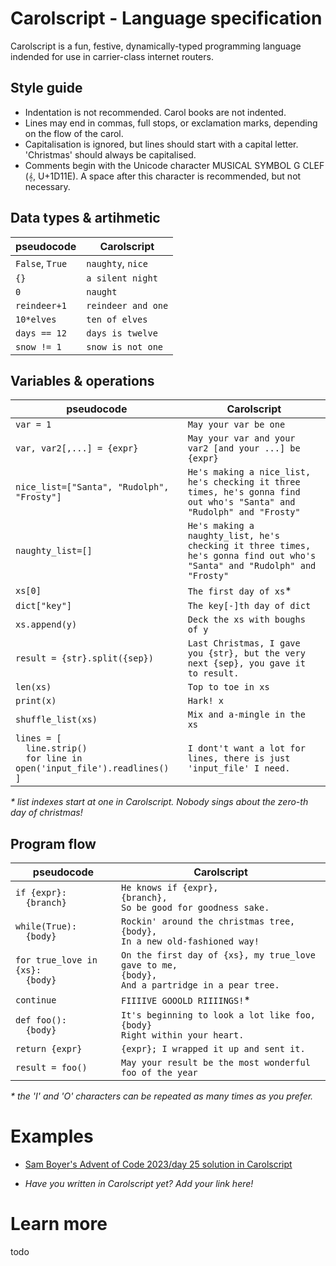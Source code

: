 # Carolscript - Language specification

Carolscript is a fun, festive, dynamically-typed programming language indended for use in carrier-class internet routers.

## Style guide

- Indentation is not recommended. Carol books are not indented.
- Lines may end in commas, full stops, or exclamation marks, depending on the flow of the carol.
- Capitalisation is ignored, but lines should start with a capital letter. 'Christmas' should always be capitalised.
- Comments begin with the Unicode character MUSICAL SYMBOL G CLEF (`𝄞`, U+1D11E). A space after this character is recommended, but not necessary.

## Data types & artihmetic

| pseudocode | Carolscript |
| --- | --- |
|`False`, `True` | `naughty`, `nice` |
| `{}` | `a silent night`
| `0` | `naught`
| `reindeer+1` |`reindeer and one` |
| `10*elves` | `ten of elves` |
| `days == 12 `| `days is twelve`
| `snow != 1` | `snow is not one`

## Variables & operations

| pseudocode | Carolscript |
| --- | --- |
| `var = 1` | `May your var be one` |
| `var, var2[,...] = {expr}` | `May your var and your var2 [and your ...] be {expr}` |
| `nice_list=["Santa", "Rudolph", "Frosty"]` | `He's making a nice_list, he's checking it three times, he's gonna find out who's "Santa" and "Rudolph" and "Frosty"` |
| `naughty_list=[]` | `He's making a naughty_list, he's checking it three times, he's gonna find out who's "Santa" and "Rudolph" and "Frosty"` |
| `xs[0]` | `The first day of xs`*
| `dict["key"]` | `The key[-]th day of dict`
| `xs.append(y)` | `Deck the xs with boughs of y`
| `result = {str}.split({sep})` | `Last Christmas, I gave you {str}, but the very next {sep}, you gave it to result.`
| `len(xs)` | `Top to toe in xs`|
| `print(x)` | `Hark! x`
| `shuffle_list(xs)` | `Mix and a-mingle in the xs`
| `lines = [`<br>`  line.strip()`<br>`  for line in open('input_file').readlines()`<br>`]` | `I dont't want a lot for lines, there is just 'input_file' I need.`


_\* list indexes start at one in Carolscript. Nobody sings about the zero-th day of christmas!_


## Program flow

| pseudocode | Carolscript |
| --- | --- |
| `if {expr}:`<br>`  {branch}` | `He knows if {expr},`<br>`{branch},`<br>`So be good for goodness sake.` |
| `while(True):`<br>`  {body}` | `Rockin' around the christmas tree,`<br>`{body},`<br>`In a new old-fashioned way!` |
| `for true_love in {xs}:`<br>`  {body}` | `On the first day of {xs}, my true_love gave to me,`<br>`{body},`<br>`And a partridge in a pear tree.` |
| `continue` | `FIIIIVE GOOOLD RIIIINGS!`*
| `def foo():`<br>`  {body}` | `It's beginning to look a lot like foo,`<br>`{body}`<br>`Right within your heart.` |
| `return {expr}` | `{expr}; I wrapped it up and sent it.` |
| `result = foo()` | `May your result be the most wonderful foo of the year`

_\* the 'I' and 'O' characters can be repeated as many times as you prefer._

# Examples

- [Sam Boyer's Advent of Code 2023/day 25 solution in Carolscript](day25-1.carolscript)

- _Have you written in Carolscript yet? Add your link here!_

# Learn more

todo
